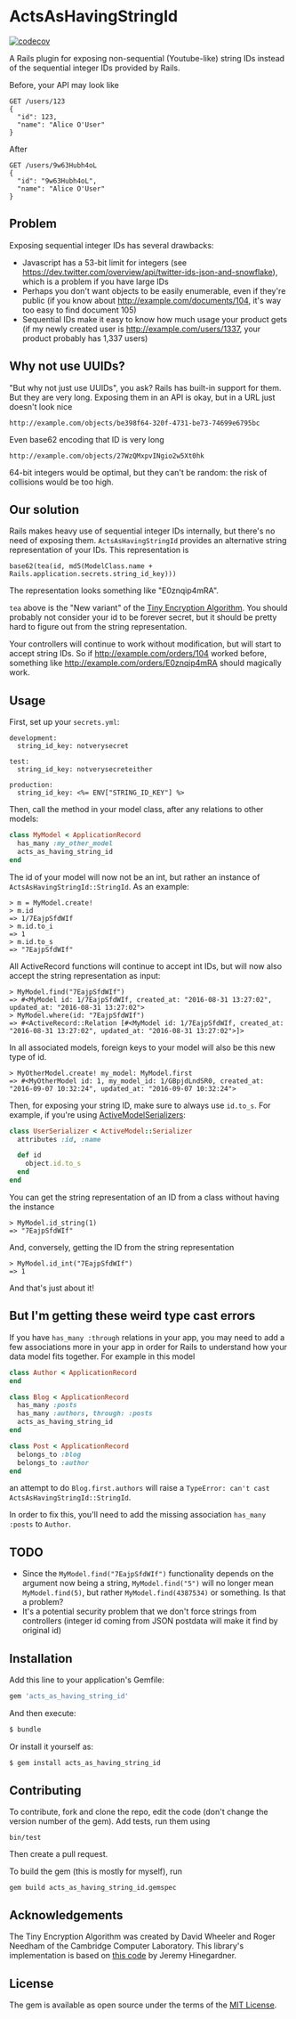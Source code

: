 # ActsAsHavingStringId

[![codecov](https://codecov.io/gh/hult/acts_as_having_string_id/branch/master/graph/badge.svg)](https://codecov.io/gh/hult/acts_as_having_string_id)

A Rails plugin for exposing non-sequential (Youtube-like) string IDs instead of the sequential integer IDs provided by Rails.

Before, your API may look like

    GET /users/123
    {
      "id": 123,
      "name": "Alice O'User"
    }

After

    GET /users/9w63Hubh4oL
    {
      "id": "9w63Hubh4oL",
      "name": "Alice O'User"
    }

## Problem
Exposing sequential integer IDs has several drawbacks:

* Javascript has a 53-bit limit for integers (see https://dev.twitter.com/overview/api/twitter-ids-json-and-snowflake), which is a problem if you have large IDs
* Perhaps you don't want objects to be easily enumerable, even if they're public (if you know about http://example.com/documents/104, it's way too easy to find document 105)
* Sequential IDs make it easy to know how much usage your product gets (if my newly created user is http://example.com/users/1337, your product probably has 1,337 users)

## Why not use UUIDs?
"But why not just use UUIDs", you ask? Rails has built-in support for them. But they are very long. Exposing them in an API is okay, but in a URL just doesn't look nice

    http://example.com/objects/be398f64-320f-4731-be73-74699e6795bc

Even base62 encoding that ID is very long

    http://example.com/objects/27WzQMxpvINgio2w5Xt0hk

64-bit integers would be optimal, but they can't be random: the risk of collisions would be too high.

## Our solution
Rails makes heavy use of sequential integer IDs internally, but there's no need of exposing them. `ActsAsHavingStringId` provides an alternative string representation of your IDs. This representation is

    base62(tea(id, md5(ModelClass.name + Rails.application.secrets.string_id_key)))

The representation looks something like "E0znqip4mRA".

`tea` above is the "New variant" of the [Tiny Encryption Algorithm](https://en.wikipedia.org/wiki/Tiny_Encryption_Algorithm). You should probably not consider your id to be forever secret, but it should be pretty hard to figure out from the string representation.

Your controllers will continue to work without modification, but will start to accept string IDs. So if http://example.com/orders/104 worked before, something like http://example.com/orders/E0znqip4mRA should magically work.

## Usage
First, set up your `secrets.yml`:

    development:
      string_id_key: notverysecret

    test:
      string_id_key: notverysecreteither

    production:
      string_id_key: <%= ENV["STRING_ID_KEY"] %>

Then, call the method in your model class, after any relations to other models:

```ruby
class MyModel < ApplicationRecord
  has_many :my_other_model
  acts_as_having_string_id
end
```

The id of your model will now not be an int, but rather an instance of `ActsAsHavingStringId::StringId`. As an example:

    > m = MyModel.create!
    > m.id
    => 1/7EajpSfdWIf
    > m.id.to_i
    => 1
    > m.id.to_s
    => "7EajpSfdWIf"

All ActiveRecord functions will continue to accept int IDs, but will now also accept the string representation as input:

    > MyModel.find("7EajpSfdWIf")
    => #<MyModel id: 1/7EajpSfdWIf, created_at: "2016-08-31 13:27:02", updated_at: "2016-08-31 13:27:02">
    > MyModel.where(id: "7EajpSfdWIf")
    => #<ActiveRecord::Relation [#<MyModel id: 1/7EajpSfdWIf, created_at: "2016-08-31 13:27:02", updated_at: "2016-08-31 13:27:02">]>

In all associated models, foreign keys to your model will also be this new type of id.

    > MyOtherModel.create! my_model: MyModel.first
    => #<MyOtherModel id: 1, my_model_id: 1/GBpjdLndSR0, created_at: "2016-09-07 10:32:24", updated_at: "2016-09-07 10:32:24">

Then, for exposing your string ID, make sure to always use `id.to_s`. For example, if you're using [ActiveModelSerializers](https://github.com/rails-api/active_model_serializers):

```ruby
class UserSerializer < ActiveModel::Serializer
  attributes :id, :name

  def id
    object.id.to_s
  end
end
```

You can get the string representation of an ID from a class without having the instance

    > MyModel.id_string(1)
    => "7EajpSfdWIf"

And, conversely, getting the ID from the string representation

    > MyModel.id_int("7EajpSfdWIf")
    => 1

And that's just about it!

## But I'm getting these weird type cast errors

If you have `has_many :through` relations in your app, you may need to add a few associations more in your app in order for Rails to understand how your data model fits together. For example in this model

```ruby
class Author < ApplicationRecord
end

class Blog < ApplicationRecord
  has_many :posts
  has_many :authors, through: :posts
  acts_as_having_string_id
end

class Post < ApplicationRecord
  belongs_to :blog
  belongs_to :author
end
```

an attempt to do `Blog.first.authors` will raise a `TypeError: can't cast ActsAsHavingStringId::StringId`.

In order to fix this, you'll need to add the missing association `has_many :posts` to `Author`.

## TODO
* Since the `MyModel.find("7EajpSfdWIf")` functionality depends on the argument now being a string, `MyModel.find("5")` will no longer mean `MyModel.find(5)`, but rather `MyModel.find(4387534)` or something. Is that a problem?
* It's a potential security problem that we don't force strings from controllers (integer id coming from JSON postdata will make it find by original id)

## Installation
Add this line to your application's Gemfile:

```ruby
gem 'acts_as_having_string_id'
```

And then execute:
```bash
$ bundle
```

Or install it yourself as:
```bash
$ gem install acts_as_having_string_id
```

## Contributing
To contribute, fork and clone the repo, edit the code (don't change the version number of the gem). Add tests, run them using

    bin/test

Then create a pull request.

To build the gem (this is mostly for myself), run

    gem build acts_as_having_string_id.gemspec

## Acknowledgements
The Tiny Encryption Algorithm was created by David Wheeler and Roger Needham of the Cambridge Computer Laboratory. This library's implementation is based on [this code](https://github.com/pmarreck/ruby-snippets/blob/master/TEA.rb) by Jeremy Hinegardner.

## License
The gem is available as open source under the terms of the [MIT License](http://opensource.org/licenses/MIT).
